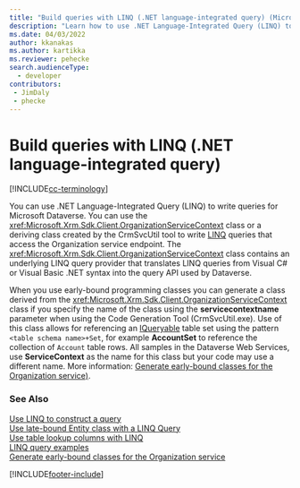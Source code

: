 ```yaml
---
title: "Build queries with LINQ (.NET language-integrated query) (Microsoft Dataverse) | Microsoft Docs" # Intent and product brand in a unique string of 43-59 chars including spaces
description: "Learn how to use .NET Language-Integrated Query (LINQ) to write queries for Microsoft Dataverse." # 115-145 characters including spaces. This abstract displays in the search result.
ms.date: 04/03/2022
author: kkanakas
ms.author: kartikka
ms.reviewer: pehecke
search.audienceType: 
  - developer
contributors:
 - JimDaly
 - phecke
---
```


# Build queries with LINQ (.NET language-integrated query)

[!INCLUDE[cc-terminology](../includes/cc-terminology.md)]

You can use .NET Language-Integrated Query (LINQ) to write queries for Microsoft Dataverse. You can use the <xref:Microsoft.Xrm.Sdk.Client.OrganizationServiceContext> class or a deriving class created by the CrmSvcUtil tool to write [LINQ](/dotnet/csharp/programming-guide/concepts/linq/introduction-to-linq-queries) queries that access the Organization service endpoint. The <xref:Microsoft.Xrm.Sdk.Client.OrganizationServiceContext> class contains an underlying LINQ query provider that translates LINQ queries from Visual C# or Visual Basic .NET syntax into the query API used by Dataverse.  
  
 When you use early-bound programming classes you can generate a class derived from the <xref:Microsoft.Xrm.Sdk.Client.OrganizationServiceContext> class if you specify the name of the class using the **servicecontextname** parameter when using the Code Generation Tool (CrmSvcUtil.exe). Use of this class allows for referencing an [IQueryable](/dotnet/api/system.linq.iqueryable) table set using the pattern `<table schema name>+Set`, for example **AccountSet** to reference the collection of `Account` table rows. All samples in the Dataverse Web Services, use **ServiceContext** as the name for this class but your code may use a different name. More information: [Generate early-bound classes for the Organization service)](generate-early-bound-classes.md).
  
### See Also

 [Use LINQ to construct a query](use-linq-construct-query.md)  
 [Use late-bound Entity class with a LINQ Query](use-late-bound-entity-class-linq-query.md)  
 [Use table lookup columns with LINQ](order-results-entity-attributes-linq.md)  
 [LINQ query examples](linq-query-examples.md)  
 [Generate early-bound classes for the Organization service](generate-early-bound-classes.md)

[!INCLUDE[footer-include](../../../includes/footer-banner.md)]
